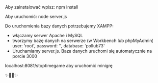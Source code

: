Aby zainstalować wpisz:
npm install

Aby uruchomić:
node server.js

Do uruchomienia bazy danych potrzebujemy XAMPP:
- włączamy serwer Apache i MySQL
- tworzymy bazę danych na serwerze (w Workbench lub phpMyAdmin)
    user: 'root',
    password: '',
    database: 'pollub73'    
- Uruchamiamy server.js. Baza danych uruchomi się automatycznie na porcie 3000

localhost:8081/stoptimegame  aby uruchomić minigrę

✨🐢🚀✨
